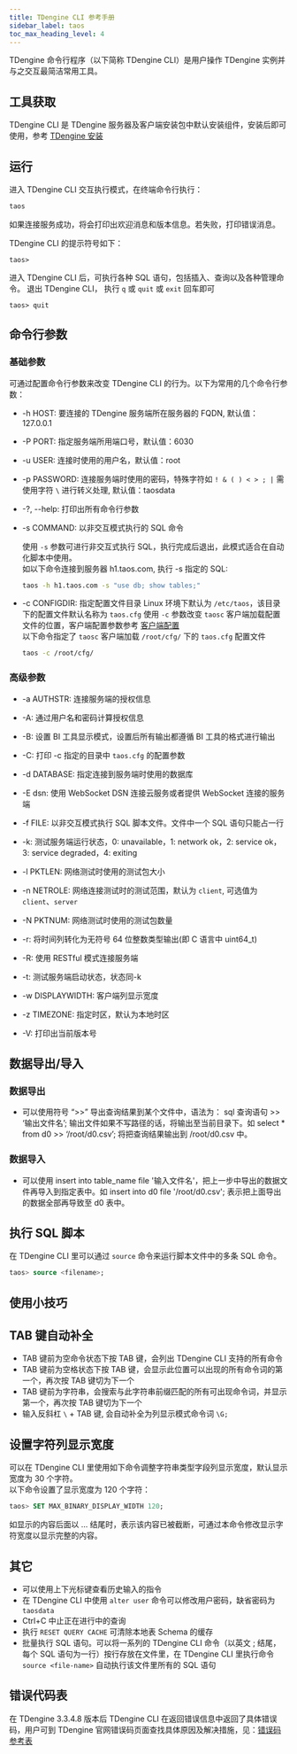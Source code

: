 ```yaml
---
title: TDengine CLI 参考手册
sidebar_label: taos
toc_max_heading_level: 4
---
```


TDengine 命令行程序（以下简称 TDengine CLI）是用户操作 TDengine 实例并与之交互最简洁常用工具。 

## 工具获取

TDengine CLI 是 TDengine 服务器及客户端安装包中默认安装组件，安装后即可使用，参考 [TDengine 安装](../../../get-started/)

## 运行

进入 TDengine CLI 交互执行模式，在终端命令行执行：

```bash
taos
```

如果连接服务成功，将会打印出欢迎消息和版本信息。若失败，打印错误消息。

TDengine CLI 的提示符号如下：

```shell
taos>
```

进入 TDengine CLI 后，可执行各种 SQL 语句，包括插入、查询以及各种管理命令。
退出 TDengine CLI， 执行 `q` 或 `quit` 或 `exit` 回车即可
```shell
taos> quit
```

## 命令行参数

### 基础参数
可通过配置命令行参数来改变 TDengine CLI 的行为。以下为常用的几个命令行参数：

- -h HOST: 要连接的 TDengine 服务端所在服务器的 FQDN, 默认值： 127.0.0.1
- -P PORT: 指定服务端所用端口号，默认值：6030
- -u USER: 连接时使用的用户名，默认值：root
- -p PASSWORD: 连接服务端时使用的密码，特殊字符如 `! & ( ) < > ; |` 需使用字符 `\` 进行转义处理, 默认值：taosdata
- -?, --help: 打印出所有命令行参数
- -s COMMAND: 以非交互模式执行的 SQL 命令

    使用 `-s` 参数可进行非交互式执行 SQL，执行完成后退出，此模式适合在自动化脚本中使用。  
    如以下命令连接到服务器 h1.taos.com, 执行 -s 指定的 SQL:
    ```bash
    taos -h h1.taos.com -s "use db; show tables;"
    ```

- -c CONFIGDIR: 指定配置文件目录
    Linux 环境下默认为 `/etc/taos`，该目录下的配置文件默认名称为 `taos.cfg`
    使用 `-c` 参数改变 `taosc` 客户端加载配置文件的位置，客户端配置参数参考 [客户端配置](../../components/taosc)   
    以下命令指定了 `taosc` 客户端加载 `/root/cfg/` 下的 `taos.cfg` 配置文件
    ```bash
    taos -c /root/cfg/
    ```

### 高级参数

- -a AUTHSTR: 连接服务端的授权信息
- -A: 通过用户名和密码计算授权信息
- -B: 设置 BI 工具显示模式，设置后所有输出都遵循 BI 工具的格式进行输出

- -C: 打印 -c 指定的目录中 `taos.cfg` 的配置参数
- -d DATABASE: 指定连接到服务端时使用的数据库
- -E dsn: 使用 WebSocket DSN 连接云服务或者提供 WebSocket 连接的服务端
- -f FILE: 以非交互模式执行 SQL 脚本文件。文件中一个 SQL 语句只能占一行
- -k: 测试服务端运行状态，0: unavailable，1: network ok，2: service ok，3: service degraded，4: exiting
- -l PKTLEN: 网络测试时使用的测试包大小
- -n NETROLE: 网络连接测试时的测试范围，默认为 `client`, 可选值为 `client`、`server`
- -N PKTNUM: 网络测试时使用的测试包数量
- -r: 将时间列转化为无符号 64 位整数类型输出(即 C 语言中 uint64_t)
- -R: 使用 RESTful 模式连接服务端
- -t: 测试服务端启动状态，状态同-k
- -w DISPLAYWIDTH: 客户端列显示宽度
- -z TIMEZONE: 指定时区，默认为本地时区
- -V: 打印出当前版本号


## 数据导出/导入

### 数据导出

- 可以使用符号 “>>” 导出查询结果到某个文件中，语法为： sql 查询语句 >> ‘输出文件名’; 输出文件如果不写路径的话，将输出至当前目录下。如 select * from d0 >> ‘/root/d0.csv’;  将把查询结果输出到 /root/d0.csv 中。

### 数据导入

- 可以使用 insert into table_name file '输入文件名'，把上一步中导出的数据文件再导入到指定表中。如 insert into d0 file '/root/d0.csv'; 表示把上面导出的数据全部再导致至 d0 表中。

## 执行 SQL 脚本

在 TDengine CLI 里可以通过 `source` 命令来运行脚本文件中的多条 SQL 命令。

```sql
taos> source <filename>;
```


## 使用小技巧

## TAB 键自动补全

- TAB 键前为空命令状态下按 TAB 键，会列出 TDengine CLI 支持的所有命令
- TAB 键前为空格状态下按 TAB 键，会显示此位置可以出现的所有命令词的第一个，再次按 TAB 键切为下一个
- TAB 键前为字符串，会搜索与此字符串前缀匹配的所有可出现命令词，并显示第一个，再次按 TAB 键切为下一个
- 输入反斜杠 `\` + TAB 键, 会自动补全为列显示模式命令词 `\G;` 

## 设置字符列显示宽度

可以在 TDengine CLI 里使用如下命令调整字符串类型字段列显示宽度，默认显示宽度为 30 个字符。  
以下命令设置了显示宽度为 120 个字符：
```sql
taos> SET MAX_BINARY_DISPLAY_WIDTH 120;
```

如显示的内容后面以 ... 结尾时，表示该内容已被截断，可通过本命令修改显示字符宽度以显示完整的内容。

## 其它

- 可以使用上下光标键查看历史输入的指令
- 在 TDengine CLI 中使用 `alter user` 命令可以修改用户密码，缺省密码为 `taosdata`
- Ctrl+C 中止正在进行中的查询
- 执行 `RESET QUERY CACHE` 可清除本地表 Schema 的缓存
- 批量执行 SQL 语句。可以将一系列的 TDengine CLI 命令（以英文 ; 结尾，每个 SQL 语句为一行）按行存放在文件里，在 TDengine CLI 里执行命令 `source <file-name>` 自动执行该文件里所有的 SQL 语句

## 错误代码表
在 TDengine 3.3.4.8 版本后 TDengine CLI 在返回错误信息中返回了具体错误码，用户可到 TDengine 官网错误码页面查找具体原因及解决措施，见：[错误码参考表](https://docs.taosdata.com/reference/error-code/)
